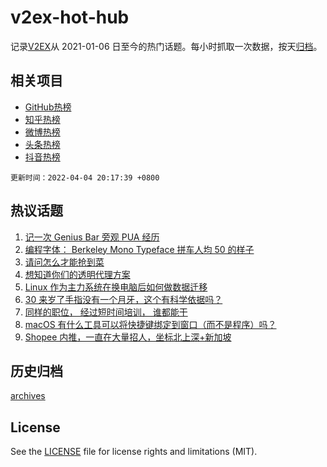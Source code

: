 # v2ex-hot-hub

 记录[V2EX](https://www.v2ex.com/)从 2021-01-06 日至今的热门话题。每小时抓取一次数据，按天[归档](archives)。
 
 ## 相关项目

- [GitHub热榜](https://github.com/lonnyzhang423/github-hot-hub)
- [知乎热榜](https://github.com/lonnyzhang423/zhihu-hot-hub)
- [微博热榜](https://github.com/lonnyzhang423/weibo-hot-hub)
- [头条热榜](https://github.com/lonnyzhang423/toutiao-hot-hub)
- [抖音热榜](https://github.com/lonnyzhang423/douyin-hot-hub)


 `更新时间：2022-04-04 20:17:39 +0800`

## 热议话题

1. [记一次 Genius Bar 旁观 PUA 经历](https://www.v2ex.com/t/844837)
1. [编程字体： Berkeley Mono Typeface 拼车人均 50 的样子](https://www.v2ex.com/t/844846)
1. [请问怎么才能抢到菜](https://www.v2ex.com/t/844826)
1. [想知道你们的透明代理方案](https://www.v2ex.com/t/844790)
1. [Linux 作为主力系统在换电脑后如何做数据迁移](https://www.v2ex.com/t/844825)
1. [30 来岁了手指没有一个月牙，这个有科学依据吗？](https://www.v2ex.com/t/844856)
1. [同样的职位， 经过短时间培训， 谁都能干](https://www.v2ex.com/t/844852)
1. [macOS 有什么工具可以将快捷键绑定到窗口（而不是程序）吗？](https://www.v2ex.com/t/844853)
1. [Shopee 内推，一直在大量招人，坐标北上深+新加坡](https://www.v2ex.com/t/844814)

## 历史归档

[archives](archives)

## License

See the [LICENSE](LICENSE) file for license rights and limitations (MIT).
